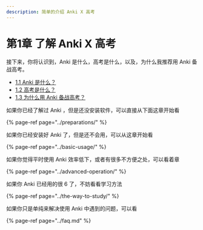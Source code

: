 ```yaml
---
description: 简单的介绍 Anki X 高考
---
```


# 第1章 了解 Anki X 高考

接下来，你将认识到，Anki 是什么，高考是什么，以及，为什么我推荐用 Anki 备战高考。
  * [1.1 Anki 是什么？](what-is-anki.md)
  * [1.2 高考是什么？](what-is-gaokao.md)
  * [1.3 为什么用 Anki 备战高考？](why-use-anki-to-prepare-for-gaokao.md)

如果你已经了解过 Anki ，但是还没安装软件，可以直接从下面这章开始看

{% page-ref page="../preparations/" %}

如果你已经安装好 Anki 了，但是还不会用，可以从这章开始看

{% page-ref page="../basic-usage/" %}

如果你觉得平时使用 Anki 效率低下，或者有很多不方便之处，可以看着章

{% page-ref page="../advanced-operation/" %}

如果你 Anki 已经用的很 6 了，不妨看看学习方法

{% page-ref page="../the-way-to-study/" %}

如果你只是单纯来解决使用 Anki 中遇到的问题，可以看

{% page-ref page="../faq.md" %}

